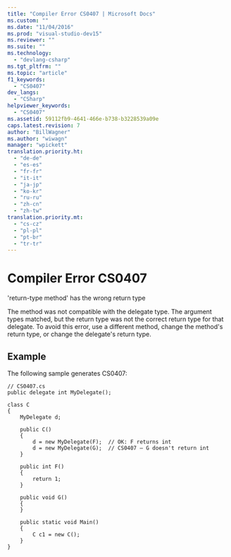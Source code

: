 ```yaml
---
title: "Compiler Error CS0407 | Microsoft Docs"
ms.custom: ""
ms.date: "11/04/2016"
ms.prod: "visual-studio-dev15"
ms.reviewer: ""
ms.suite: ""
ms.technology: 
  - "devlang-csharp"
ms.tgt_pltfrm: ""
ms.topic: "article"
f1_keywords: 
  - "CS0407"
dev_langs: 
  - "CSharp"
helpviewer_keywords: 
  - "CS0407"
ms.assetid: 59112fb9-4641-466e-b738-b3228539a09e
caps.latest.revision: 7
author: "BillWagner"
ms.author: "wiwagn"
manager: "wpickett"
translation.priority.ht: 
  - "de-de"
  - "es-es"
  - "fr-fr"
  - "it-it"
  - "ja-jp"
  - "ko-kr"
  - "ru-ru"
  - "zh-cn"
  - "zh-tw"
translation.priority.mt: 
  - "cs-cz"
  - "pl-pl"
  - "pt-br"
  - "tr-tr"
---
```

# Compiler Error CS0407
'return-type method' has the wrong return type  
  
 The method was not compatible with the delegate type. The argument types matched, but the return type was not the correct return type for that delegate. To avoid this error, use a different method, change the method's return type, or change the delegate's return type.  
  
## Example  
 The following sample generates CS0407:  
  
```  
// CS0407.cs  
public delegate int MyDelegate();  
  
class C  
{  
    MyDelegate d;  
  
    public C()  
    {  
        d = new MyDelegate(F);  // OK: F returns int  
        d = new MyDelegate(G);  // CS0407 – G doesn't return int  
    }  
  
    public int F()  
    {  
        return 1;  
    }  
  
    public void G()  
    {  
    }  
  
    public static void Main()  
    {  
        C c1 = new C();  
    }  
}  
```